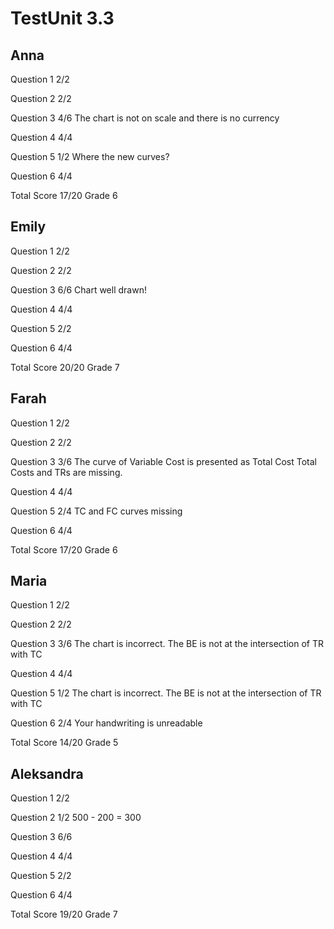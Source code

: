 # TestUnit 3.3

## Anna

Question 1      2/2

Question 2      2/2

Question 3      4/6
                The chart is not on scale and there is no currency

Question 4      4/4

Question 5      1/2
                Where the new curves?

Question 6      4/4

Total Score     17/20 Grade 6

## Emily

Question 1     2/2

Question 2      2/2

Question 3      6/6
                Chart well drawn! 

Question 4      4/4

Question 5      2/2

Question 6      4/4

Total Score     20/20 Grade 7

## Farah

Question 1      2/2

Question 2      2/2

Question 3      3/6
                The curve of Variable Cost is presented as Total Cost
                Total Costs and TRs are missing.

Question 4      4/4

Question 5      2/4
                TC and FC curves missing

Question 6      4/4

Total Score     17/20 Grade 6

## Maria

Question 1      2/2

Question 2      2/2

Question 3      3/6
                The chart is incorrect. The BE is not at the intersection
                of TR with TC

Question 4      4/4

Question 5      1/2
                The chart is incorrect. The BE is not at the intersection
                of TR with TC

Question 6      2/4
                Your handwriting is unreadable

Total Score     14/20 Grade 5

## Aleksandra

Question 1      2/2

Question 2      1/2
                500 - 200 = 300

Question 3      6/6

Question 4      4/4

Question 5      2/2

Question 6      4/4

Total Score     19/20 Grade 7
